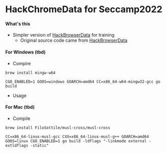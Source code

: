 # HackChromeData for Seccamp2022
#### What's this
- Simpler version of [HackBrowserData](https://github.com/moonD4rk/HackBrowserData) for training
  - Original source code came from [HackBrowserData](https://github.com/moonD4rk/HackBrowserData)

#### For Windows (tbd)
- Compire
```shell
brew install mingw-w64

CGO_ENABLED=1 GOOS=windows GOARCH=amd64 CC=x86_64-w64-mingw32-gcc go build
```

- Usage

#### For Mac (tbd)
- Compile
````shell
brew install FiloSottile/musl-cross/musl-cross

CC=x86_64-linux-musl-gcc CXX=x86_64-linux-musl-g++ GOARCH=amd64 GOOS=linux CGO_ENABLED=1 go build -ldflags "-linkmode external -extldflags -static"
````
